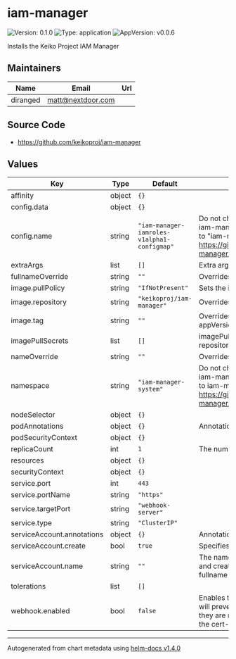 # iam-manager

![Version: 0.1.0](https://img.shields.io/badge/Version-0.1.0-informational?style=flat-square) ![Type: application](https://img.shields.io/badge/Type-application-informational?style=flat-square) ![AppVersion: v0.0.6](https://img.shields.io/badge/AppVersion-v0.0.6-informational?style=flat-square)

Installs the Keiko Project IAM Manager

## Maintainers

| Name | Email | Url |
| ---- | ------ | --- |
| diranged | matt@nextdoor.com |  |

## Source Code

* <https://github.com/keikoproj/iam-manager>

## Values

| Key | Type | Default | Description |
|-----|------|---------|-------------|
| affinity | object | `{}` |  |
| config.data | object | `{}` |  |
| config.name | string | `"iam-manager-iamroles-v1alpha1-configmap"` | Do not change, this is a hard-coded value because the iam-manager codebase -- currently hard-codes this to "iam-manager-iamroles-v1alpha1-configmap" -- https://github.com/keikoproj/iam-manager/blob/v0.0.6/internal/config/constants.go#L12 |
| extraArgs | list | `[]` | Extra arguments to pass into the iam-manager pod |
| fullnameOverride | string | `""` | Overrides the fully defined name of the resources |
| image.pullPolicy | string | `"IfNotPresent"` | Sets the imagePullPolicy on the deployment |
| image.repository | string | `"keikoproj/iam-manager"` | Overrides the Docker image repository source |
| image.tag | string | `""` | Overrides the image tag whose default is the chart appVersion. |
| imagePullSecrets | list | `[]` | imagePullSecrets if you are using a private docker repository |
| nameOverride | string | `""` | Overrides the short name of the resources |
| namespace | string | `"iam-manager-system"` | Do not change, this is a hard-coded value because the iam-manager codebase -- currently hard-codes this to iam-manager-system. -- https://github.com/keikoproj/iam-manager/blob/v0.0.6/internal/config/constants.go#L9 |
| nodeSelector | object | `{}` |  |
| podAnnotations | object | `{}` | Annotations added to the individual Pods |
| podSecurityContext | object | `{}` |  |
| replicaCount | int | `1` | The number of iam-manager pods to run. |
| resources | object | `{}` |  |
| securityContext | object | `{}` |  |
| service.port | int | `443` |  |
| service.portName | string | `"https"` |  |
| service.targetPort | string | `"webhook-server"` |  |
| service.type | string | `"ClusterIP"` |  |
| serviceAccount.annotations | object | `{}` | Annotations to add to the service account |
| serviceAccount.create | bool | `true` | Specifies whether a service account should be created |
| serviceAccount.name | string | `""` | The name of the service account to use. -- If not set and create is true, a name is generated using the fullname template |
| tolerations | list | `[]` |  |
| webhook.enabled | bool | `false` | Enables the ValidatingWebhookConfiguration which will prevent Iamrole -- resources from being created if they are not reasonably valid. -- **Note**: Requires that the cert-manager is installed |

----------------------------------------------
Autogenerated from chart metadata using [helm-docs v1.4.0](https://github.com/norwoodj/helm-docs/releases/v1.4.0)
